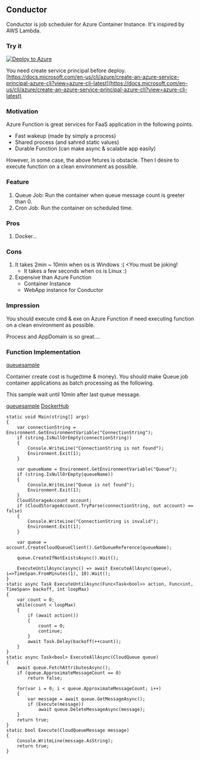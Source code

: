 ## Conductor
Conductor is job scheduler for Azure Container Instance.
It's inspired by AWS Lambda.

### Try it
[![Deploy to Azure](https://azuredeploy.net/deploybutton.png)](https://azuredeploy.net/)

You need create service principal before deploy. 
[https://docs.microsoft.com/en-us/cli/azure/create-an-azure-service-principal-azure-cli?view=azure-cli-latest](https://docs.microsoft.com/en-us/cli/azure/create-an-azure-service-principal-azure-cli?view=azure-cli-latest)

### Motivation
Azure Function is great services for FaaS application in the following points.

 - Fast wakeup (made by simply a process)
 - Shared process (and sahred static values)
 - Durable Function (can make async & scalable app easily)

However, in some case, the above fetures is obstacle.
Then I desire to execute function on a clean environment as possible.

### Feature

1. Queue Job: 
    Run the container when queue message count is greeter than 0.
2. Cron Job: 
    Run the container on scheduled time.

### Pros

1. Docker...

### Cons

1. It takes 2min ~ 10min when os is Windows :( <You must be joking!
    - It takes a few seconds when os is Linux :)
2. Expensive than Azure Function
    - Container Instance
    - WebApp instance for Conductor 

### Impression

You should execute cmd & exe on Azure Function if need executing function on a clean environment as possible.

Process and AppDomain is so great....

### Function Implementation

[queuesample](https://github.com/iwate/queuesample)

Container create cost is huge(time & money). You should make Queue job container applications as batch processing as the following.

This sample wait until 10min after last queue message. 

[queuesample](https://github.com/iwate/queuesample)
[DockerHub](https://hub.docker.com/r/iwate/queuesample)

```
static void Main(string[] args)
{
    var connectionString = Environment.GetEnvironmentVariable("ConnectionString");
    if (string.IsNullOrEmpty(connectionString))
    {
        Console.WriteLine("ConnectionString is not found");
        Environment.Exit(1);  
    }
    
    var queueName = Environment.GetEnvironmentVariable("Queue");
    if (string.IsNullOrEmpty(queueName))
    {
        Console.WriteLine("Queue is not found");
        Environment.Exit(1);  
    }
    CloudStorageAccount account;
    if (CloudStorageAccount.TryParse(connectionString, out account) == false)
    {
        Console.WriteLine("ConnectionString is invalid");
        Environment.Exit(1);
    }

    var queue = account.CreateCloudQueueClient().GetQueueReference(queueName);

    queue.CreateIfNotExistsAsync().Wait();

    ExecuteUntilAsync(async() => await ExecuteAllAsync(queue), i=>TimeSpan.FromMinutes(1), 10).Wait();
}
static async Task ExecuteUntilAsync(Func<Task<bool>> action, Func<int, TimeSpan> backoff, int loopMax)
{
    var count = 0;
    while(count < loopMax)
    {
        if (await action())
        {
            count = 0;
            continue;
        }
        await Task.Delay(backoff(++count));
    }
}
static async Task<bool> ExecuteAllAsync(CloudQueue queue)
{
    await queue.FetchAttributesAsync();
    if (queue.ApproximateMessageCount == 0)
        return false;

    for(var i = 0; i < queue.ApproximateMessageCount; i++)
    {
        var message = await queue.GetMessageAsync();
        if (Execute(message))
            await queue.DeleteMessageAsync(message);
    }
    return true;
}
static bool Execute(CloudQueueMessage message)
{
    Console.WriteLine(message.AsString);
    return true;
}
```